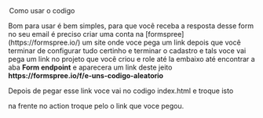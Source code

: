 <legend>Como usar o codigo</legend>
<p>Bom para usar é bem simples, para que você receba a resposta desse form no seu email é preciso criar uma conta na [formspree](https://formspree.io/) um site onde voce pega um link depois que você terminar de configurar tudo certinho e terminar o cadastro e tals voce vai pega um link no projeto que você criou e role até la embaixo até encontrar a aba <strong>Form endpoint</strong> e aparecera um link deste jeito <strong>https://formspree.io/f/e-uns-codigo-aleatorio</strong></p>
<p>Depois de pegar esse link voce vai no codigo index.html e troque isto <strong> <form action="coloque o link do seu servidor para coletar as informações" method="POST"></strong> na frente no action troque pelo o link que voce pegou.</p>
